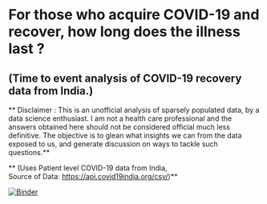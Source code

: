 # For those who acquire COVID-19 and recover, how long does the illness last ? 
## (Time to event analysis of COVID-19 recovery data from India.)  
 **   Disclaimer : This is an unofficial analysis of sparsely populated data, by a data science enthusiast.
    I am not a health care professional and the answers obtained here should not be considered official much less definitive.
    The objective is to glean what insights we can from the data exposed to us, and generate discussion on ways to tackle such questions.** 
    
    
   **   (Uses Patient level COVID-19 data from India,  
         Source of Data: https://api.covid19india.org/csv/)**
         
         
[![Binder](https://mybinder.org/badge_logo.svg)](https://mybinder.org/v2/gh/gowrithampi/covid19-recovery-analysis/master)

